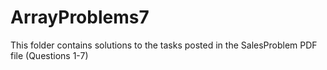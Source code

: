 # ArrayProblems7

This folder contains solutions to the tasks posted in the SalesProblem PDF file (Questions 1-7)
